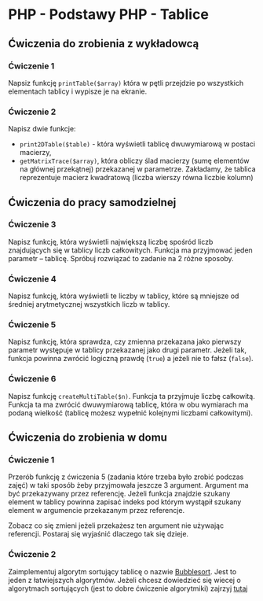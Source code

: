 # PHP - Podstawy PHP - Tablice 

## Ćwiczenia do zrobienia z wykładowcą

### Ćwiczenie 1
Napsiz funkcję ```printTable($array)``` która w pętli przejdzie po wszystkich elementach tablicy i wypisze je na ekranie.

### Ćwiczenie 2
Napisz dwie funkcje:
* ```print2DTable($table)``` - która wyświetli tablicę dwuwymiarową w postaci macierzy,
* ```getMatrixTrace($array)```, która obliczy ślad macierzy (sumę elementów na głównej przekątnej) przekazanej w parametrze. Zakładamy, że tablica reprezentuje macierz kwadratową (liczba wierszy równa liczbie kolumn)

## Ćwiczenia do pracy samodzielnej

### Ćwiczenie 3
Napisz funkcję, która wyświetli największą liczbę spośród liczb znajdujących się w tablicy liczb całkowitych.
Funkcja ma przyjmować jeden parametr – tablicę.
Spróbuj rozwiązać to zadanie na 2 różne sposoby.

### Ćwiczenie 4
Napisz funkcję, która wyświetli te liczby w tablicy, które są mniejsze od średniej arytmetycznej wszystkich liczb w tablicy.

### Ćwiczenie 5
Napisz funkcję, która sprawdza, czy zmienna przekazana jako pierwszy parametr występuje w tablicy przekazanej jako drugi parametr. 
Jeżeli tak, funkcja powinna zwrócić logiczną prawdę (```true```) a jeżeli nie to fałsz (```false```).

### Ćwiczenie 6
Napisz funkcję ```createMultiTable($n)```. Funkcja ta przyjmuje liczbę całkowitą. Funkcja ta ma zwrócić dwuwymiarową tablicę, która w obu wymiarach ma podaną wielkość (tablicę możesz wypełnić kolejnymi liczbami całkowitymi).

## Ćwiczenia do zrobienia w domu

### Ćwiczenie 1
Przerób funkcję z ćwiczenia 5 (zadania które trzeba było zrobić podczas zajęć) w taki sposób żeby przyjmowała jeszcze 3 argument. Argument ma być przekazywany przez referencję.
Jeżeli funkcja znajdzie szukany element w tablicy powinna zapisać indeks pod którym wystąpił szukany element w argumencie przekazanym przez referencje.

Zobacz co się zmieni jeżeli przekażesz ten argument nie używając referencji. Postaraj się wyjaśnić dlaczego tak się dzieje.

### Ćwiczenie 2
Zaimplementuj algorytm sortujący tablicę o nazwie [Bubblesort][bubblesort]. Jest to jeden z łatwiejszych algorytmów. Jeżeli chcesz dowiedzieć się wiecej o algorytmach sortujących (jest to dobre ćwiczenie algorytmiki) zajrzyj [tutaj][sorting]

<!-- Links -->
[bubblesort]: http://www.tutorialspoint.com/data_structures_algorithms/bubble_sort_algorithm.htm
[sorting]: http://www.algorytm.org/algorytmy-sortowania/
